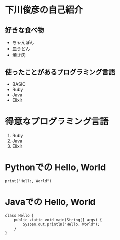 # 下川俊彦の自己紹介

##  好きな食べ物
- ちゃんぽん
- 皿うどん
- 焼き肉

## 使ったことがあるプログラミング言語
- BASIC
- Ruby
- Java
- Elixir

# 得意なプログラミング言語
1. Ruby
1. Java
1. Elixir

# Pythonでの Hello, World
```
print("Hello, World")
```

# Javaでの Hello, World
```
class Hello {
    public static void main(String[] args) {
        System.out.println("Hello, World");
    }
}
```